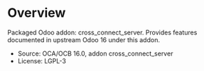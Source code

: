 # Overview

Packaged Odoo addon: cross_connect_server. Provides features documented in upstream Odoo 16 under this addon.

- Source: OCA/OCB 16.0, addon cross_connect_server
- License: LGPL-3
